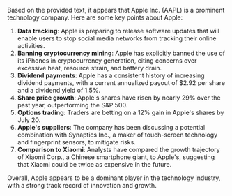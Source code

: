 Based on the provided text, it appears that Apple Inc. (AAPL) is a prominent technology company. Here are some key points about Apple:

1. **Data tracking**: Apple is preparing to release software updates that will enable users to stop social media networks from tracking their online activities.
2. **Banning cryptocurrency mining**: Apple has explicitly banned the use of its iPhones in cryptocurrency generation, citing concerns over excessive heat, resource strain, and battery drain.
3. **Dividend payments**: Apple has a consistent history of increasing dividend payments, with a current annualized payout of $2.92 per share and a dividend yield of 1.5%.
4. **Share price growth**: Apple's shares have risen by nearly 29% over the past year, outperforming the S&P 500.
5. **Options trading**: Traders are betting on a 12% gain in Apple's shares by July 20.
6. **Apple's suppliers**: The company has been discussing a potential combination with Synaptics Inc., a maker of touch-screen technology and fingerprint sensors, to mitigate risks.
7. **Comparison to Xiaomi**: Analysts have compared the growth trajectory of Xiaomi Corp., a Chinese smartphone giant, to Apple's, suggesting that Xiaomi could be twice as expensive in the future.

Overall, Apple appears to be a dominant player in the technology industry, with a strong track record of innovation and growth.